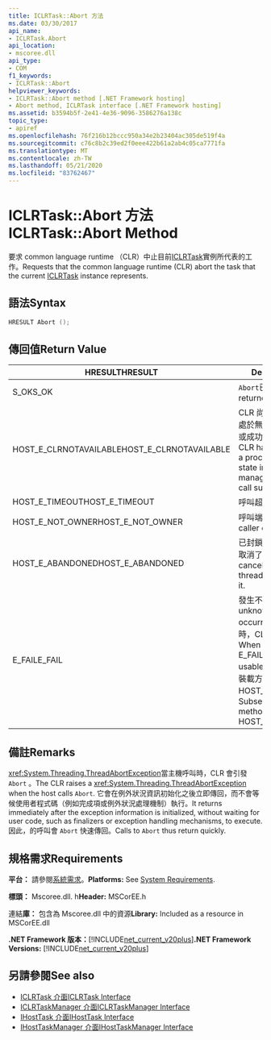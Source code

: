 ```yaml
---
title: ICLRTask::Abort 方法
ms.date: 03/30/2017
api_name:
- ICLRTask.Abort
api_location:
- mscoree.dll
api_type:
- COM
f1_keywords:
- ICLRTask::Abort
helpviewer_keywords:
- ICLRTask::Abort method [.NET Framework hosting]
- Abort method, ICLRTask interface [.NET Framework hosting]
ms.assetid: b3594b5f-2e41-4e36-9096-3586276a138c
topic_type:
- apiref
ms.openlocfilehash: 76f216b12bccc950a34e2b23404ac305de519f4a
ms.sourcegitcommit: c76c8b2c39ed2f0eee422b61a2ab4c05ca7771fa
ms.translationtype: MT
ms.contentlocale: zh-TW
ms.lasthandoff: 05/21/2020
ms.locfileid: "83762467"
---
```

# <a name="iclrtaskabort-method"></a><span data-ttu-id="b6b0d-102">ICLRTask::Abort 方法</span><span class="sxs-lookup"><span data-stu-id="b6b0d-102">ICLRTask::Abort Method</span></span>
<span data-ttu-id="b6b0d-103">要求 common language runtime （CLR）中止目前[ICLRTask](iclrtask-interface.md)實例所代表的工作。</span><span class="sxs-lookup"><span data-stu-id="b6b0d-103">Requests that the common language runtime (CLR) abort the task that the current [ICLRTask](iclrtask-interface.md) instance represents.</span></span>  
  
## <a name="syntax"></a><span data-ttu-id="b6b0d-104">語法</span><span class="sxs-lookup"><span data-stu-id="b6b0d-104">Syntax</span></span>  
  
```cpp  
HRESULT Abort ();  
```  
  
## <a name="return-value"></a><span data-ttu-id="b6b0d-105">傳回值</span><span class="sxs-lookup"><span data-stu-id="b6b0d-105">Return Value</span></span>  
  
|<span data-ttu-id="b6b0d-106">HRESULT</span><span class="sxs-lookup"><span data-stu-id="b6b0d-106">HRESULT</span></span>|<span data-ttu-id="b6b0d-107">Description</span><span class="sxs-lookup"><span data-stu-id="b6b0d-107">Description</span></span>|  
|-------------|-----------------|  
|<span data-ttu-id="b6b0d-108">S_OK</span><span class="sxs-lookup"><span data-stu-id="b6b0d-108">S_OK</span></span>|<span data-ttu-id="b6b0d-109">`Abort`已成功傳回。</span><span class="sxs-lookup"><span data-stu-id="b6b0d-109">`Abort` returned successfully.</span></span>|  
|<span data-ttu-id="b6b0d-110">HOST_E_CLRNOTAVAILABLE</span><span class="sxs-lookup"><span data-stu-id="b6b0d-110">HOST_E_CLRNOTAVAILABLE</span></span>|<span data-ttu-id="b6b0d-111">CLR 尚未載入進程中，或 CLR 處於無法執行 managed 程式碼或成功處理呼叫的狀態。</span><span class="sxs-lookup"><span data-stu-id="b6b0d-111">The CLR has not been loaded into a process, or the CLR is in a state in which it cannot run managed code or process the call successfully.</span></span>|  
|<span data-ttu-id="b6b0d-112">HOST_E_TIMEOUT</span><span class="sxs-lookup"><span data-stu-id="b6b0d-112">HOST_E_TIMEOUT</span></span>|<span data-ttu-id="b6b0d-113">呼叫超時。</span><span class="sxs-lookup"><span data-stu-id="b6b0d-113">The call timed out.</span></span>|  
|<span data-ttu-id="b6b0d-114">HOST_E_NOT_OWNER</span><span class="sxs-lookup"><span data-stu-id="b6b0d-114">HOST_E_NOT_OWNER</span></span>|<span data-ttu-id="b6b0d-115">呼叫端沒有擁有鎖定。</span><span class="sxs-lookup"><span data-stu-id="b6b0d-115">The caller does not own the lock.</span></span>|  
|<span data-ttu-id="b6b0d-116">HOST_E_ABANDONED</span><span class="sxs-lookup"><span data-stu-id="b6b0d-116">HOST_E_ABANDONED</span></span>|<span data-ttu-id="b6b0d-117">已封鎖的執行緒或光纖在等候時取消了事件。</span><span class="sxs-lookup"><span data-stu-id="b6b0d-117">An event was canceled while a blocked thread or fiber was waiting on it.</span></span>|  
|<span data-ttu-id="b6b0d-118">E_FAIL</span><span class="sxs-lookup"><span data-stu-id="b6b0d-118">E_FAIL</span></span>|<span data-ttu-id="b6b0d-119">發生不明的嚴重失敗。</span><span class="sxs-lookup"><span data-stu-id="b6b0d-119">An unknown catastrophic failure occurred.</span></span> <span data-ttu-id="b6b0d-120">當方法傳回 E_FAIL 時，CLR 就無法在進程內使用。</span><span class="sxs-lookup"><span data-stu-id="b6b0d-120">When a method returns E_FAIL, the CLR is no longer usable within the process.</span></span> <span data-ttu-id="b6b0d-121">對裝載方法的後續呼叫會傳回 HOST_E_CLRNOTAVAILABLE。</span><span class="sxs-lookup"><span data-stu-id="b6b0d-121">Subsequent calls to hosting methods return HOST_E_CLRNOTAVAILABLE.</span></span>|  
  
## <a name="remarks"></a><span data-ttu-id="b6b0d-122">備註</span><span class="sxs-lookup"><span data-stu-id="b6b0d-122">Remarks</span></span>  
 <span data-ttu-id="b6b0d-123"><xref:System.Threading.ThreadAbortException>當主機呼叫時，CLR 會引發 `Abort` 。</span><span class="sxs-lookup"><span data-stu-id="b6b0d-123">The CLR raises a <xref:System.Threading.ThreadAbortException> when the host calls `Abort`.</span></span> <span data-ttu-id="b6b0d-124">它會在例外狀況資訊初始化之後立即傳回，而不會等候使用者程式碼（例如完成項或例外狀況處理機制）執行。</span><span class="sxs-lookup"><span data-stu-id="b6b0d-124">It returns immediately after the exception information is initialized, without waiting for user code, such as finalizers or exception handling mechanisms, to execute.</span></span> <span data-ttu-id="b6b0d-125">因此，的呼叫會 `Abort` 快速傳回。</span><span class="sxs-lookup"><span data-stu-id="b6b0d-125">Calls to `Abort` thus return quickly.</span></span>  
  
## <a name="requirements"></a><span data-ttu-id="b6b0d-126">規格需求</span><span class="sxs-lookup"><span data-stu-id="b6b0d-126">Requirements</span></span>  
 <span data-ttu-id="b6b0d-127">**平台：** 請參閱[系統需求](../../get-started/system-requirements.md)。</span><span class="sxs-lookup"><span data-stu-id="b6b0d-127">**Platforms:** See [System Requirements](../../get-started/system-requirements.md).</span></span>  
  
 <span data-ttu-id="b6b0d-128">**標頭：** Mscoree.dll. h</span><span class="sxs-lookup"><span data-stu-id="b6b0d-128">**Header:** MSCorEE.h</span></span>  
  
 <span data-ttu-id="b6b0d-129">連結**庫：** 包含為 Mscoree.dll 中的資源</span><span class="sxs-lookup"><span data-stu-id="b6b0d-129">**Library:** Included as a resource in MSCorEE.dll</span></span>  
  
 <span data-ttu-id="b6b0d-130">**.NET Framework 版本：**[!INCLUDE[net_current_v20plus](../../../../includes/net-current-v20plus-md.md)]</span><span class="sxs-lookup"><span data-stu-id="b6b0d-130">**.NET Framework Versions:** [!INCLUDE[net_current_v20plus](../../../../includes/net-current-v20plus-md.md)]</span></span>  
  
## <a name="see-also"></a><span data-ttu-id="b6b0d-131">另請參閱</span><span class="sxs-lookup"><span data-stu-id="b6b0d-131">See also</span></span>

- [<span data-ttu-id="b6b0d-132">ICLRTask 介面</span><span class="sxs-lookup"><span data-stu-id="b6b0d-132">ICLRTask Interface</span></span>](iclrtask-interface.md)
- [<span data-ttu-id="b6b0d-133">ICLRTaskManager 介面</span><span class="sxs-lookup"><span data-stu-id="b6b0d-133">ICLRTaskManager Interface</span></span>](iclrtaskmanager-interface.md)
- [<span data-ttu-id="b6b0d-134">IHostTask 介面</span><span class="sxs-lookup"><span data-stu-id="b6b0d-134">IHostTask Interface</span></span>](ihosttask-interface.md)
- [<span data-ttu-id="b6b0d-135">IHostTaskManager 介面</span><span class="sxs-lookup"><span data-stu-id="b6b0d-135">IHostTaskManager Interface</span></span>](ihosttaskmanager-interface.md)
